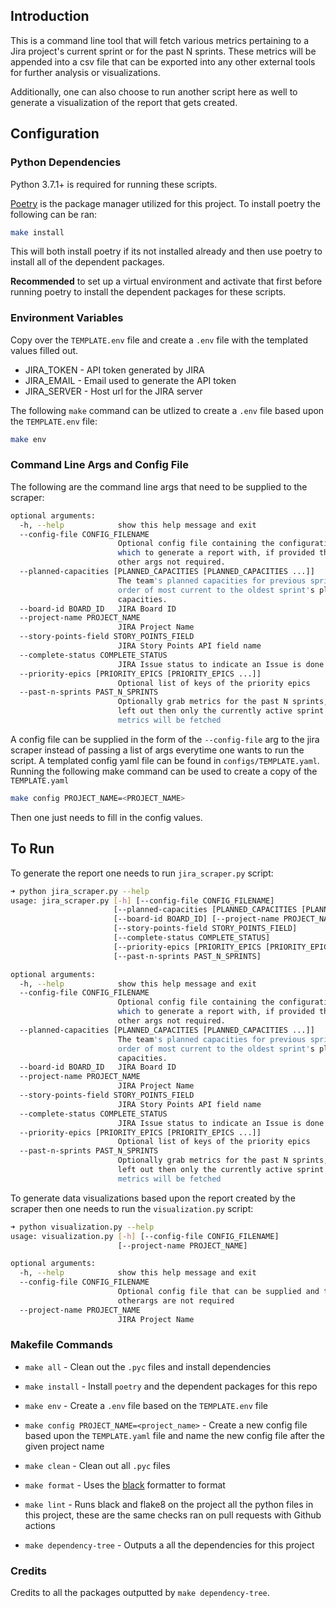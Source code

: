 ## Introduction

This is a command line tool that will
fetch various metrics pertaining to a  Jira project's
current sprint or for the past N sprints. These metrics will be appended into a 
csv file that can be exported into 
any other external tools for further analysis 
or visualizations.

Additionally, one can also choose to run another script here as well to
generate a visualization of the report that gets created.

## Configuration

### Python Dependencies

Python 3.7.1+ is required for running these scripts.

[Poetry](https://python-poetry.org/) is the package manager utilized for this 
project. To install poetry the following can be ran:
```bash
make install
```
This will both install poetry if its not installed already and then use poetry
to install all of the dependent packages. 

**Recommended** to set up a virtual environment and activate that first before 
running poetry to install the dependent packages for these scripts.

### Environment Variables

Copy over the `TEMPLATE.env` file and create
a `.env` file with the templated values filled out.

* JIRA_TOKEN - API token generated by JIRA
* JIRA_EMAIL - Email used to generate the 
  API token
* JIRA_SERVER - Host url for the JIRA server

The following `make` command can be utlized to create a `.env` file based
upon the `TEMPLATE.env` file:
```bash
make env
```

### Command Line Args and Config File

The following are the command line args that need to be supplied to the scraper:
```bash
optional arguments:
  -h, --help            show this help message and exit
  --config-file CONFIG_FILENAME
                        Optional config file containing the configuration by
                        which to generate a report with, if provided then the
                        other args not required.
  --planned-capacities [PLANNED_CAPACITIES [PLANNED_CAPACITIES ...]]
                        The team's planned capacities for previous sprints. In
                        order of most current to the oldest sprint's planned
                        capacities.
  --board-id BOARD_ID   JIRA Board ID
  --project-name PROJECT_NAME
                        JIRA Project Name
  --story-points-field STORY_POINTS_FIELD
                        JIRA Story Points API field name
  --complete-status COMPLETE_STATUS
                        JIRA Issue status to indicate an Issue is done
  --priority-epics [PRIORITY_EPICS [PRIORITY_EPICS ...]]
                        Optional list of keys of the priority epics
  --past-n-sprints PAST_N_SPRINTS
                        Optionally grab metrics for the past N sprints, if
                        left out then only the currently active sprint's
                        metrics will be fetched
```

A config file can be supplied in the form of the `--config-file` arg to the
jira scraper instead of passing a list of args everytime one wants to run the script. 
A templated config yaml file can be found in `configs/TEMPLATE.yaml`. Running
the following make command can be used to create a copy of the `TEMPLATE.yaml`
```bash
make config PROJECT_NAME=<PROJECT_NAME>
```
Then one just needs to fill in the config values.


## To Run

To generate the report one needs to run `jira_scraper.py` script:
```bash
➜ python jira_scraper.py --help
usage: jira_scraper.py [-h] [--config-file CONFIG_FILENAME]
                       [--planned-capacities [PLANNED_CAPACITIES [PLANNED_CAPACITIES ...]]]
                       [--board-id BOARD_ID] [--project-name PROJECT_NAME]
                       [--story-points-field STORY_POINTS_FIELD]
                       [--complete-status COMPLETE_STATUS]
                       [--priority-epics [PRIORITY_EPICS [PRIORITY_EPICS ...]]]
                       [--past-n-sprints PAST_N_SPRINTS]

optional arguments:
  -h, --help            show this help message and exit
  --config-file CONFIG_FILENAME
                        Optional config file containing the configuration by
                        which to generate a report with, if provided then the
                        other args not required.
  --planned-capacities [PLANNED_CAPACITIES [PLANNED_CAPACITIES ...]]
                        The team's planned capacities for previous sprints. In
                        order of most current to the oldest sprint's planned
                        capacities.
  --board-id BOARD_ID   JIRA Board ID
  --project-name PROJECT_NAME
                        JIRA Project Name
  --story-points-field STORY_POINTS_FIELD
                        JIRA Story Points API field name
  --complete-status COMPLETE_STATUS
                        JIRA Issue status to indicate an Issue is done
  --priority-epics [PRIORITY_EPICS [PRIORITY_EPICS ...]]
                        Optional list of keys of the priority epics
  --past-n-sprints PAST_N_SPRINTS
                        Optionally grab metrics for the past N sprints, if
                        left out then only the currently active sprint's
                        metrics will be fetched
```

To generate data visualizations based upon the report created by the scraper then
one needs to run the `visualization.py` script:
```bash
➜ python visualization.py --help
usage: visualization.py [-h] [--config-file CONFIG_FILENAME]
                        [--project-name PROJECT_NAME]

optional arguments:
  -h, --help            show this help message and exit
  --config-file CONFIG_FILENAME
                        Optional config file that can be supplied and then the
                        otherargs are not required
  --project-name PROJECT_NAME
                        JIRA Project Name
```

### Makefile Commands

* `make all` - Clean out the `.pyc` files and install dependencies
* `make install` - Install `poetry` and the dependent packages for this repo
* `make env` - Create a `.env` file based on the `TEMPLATE.env` file
* `make config PROJECT_NAME=<project_name>` - Create a new config file based upon the
  `TEMPLATE.yaml` file and name the new config file after the given project name
* `make clean` - Clean out all `.pyc` files
* `make format` - Uses the [black](https://github.com/psf/black) formatter to format
* `make lint` - Runs black and flake8 on the project
all the python files in this project, these are the same checks ran on pull requests
  with Github actions
  
* `make dependency-tree` - Outputs a all the dependencies for this project

### Credits

Credits to all the packages outputted by `make dependency-tree`.
